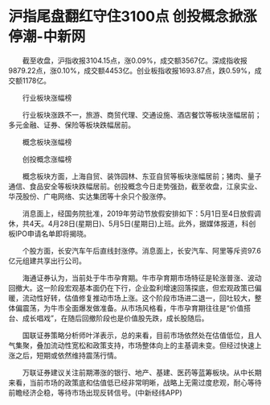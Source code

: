 # 沪指尾盘翻红守住3100点 创投概念掀涨停潮-中新网

　　截至收盘，沪指收报3104.15点，涨0.09%，成交额3567亿。深成指收报9879.22点，涨0.10%，成交额4453亿。创业板指收报1693.87点，跌0.59%，成交额1178亿。


　　行业板块涨幅榜

　　行业板块涨跌不一，旅游、商贸代理、交通设施、酒店餐饮等板块涨幅居前；多元金融、证券、保险等板块跌幅居前。


　　概念板块涨幅榜


　　创投概念涨幅榜

　　概念板块方面，上海自贸、装饰园林、东亚自贸等板块涨幅居前；猪肉、量子通信、食品安全等板块跌幅居前。创投概念今日走势强劲，截至收盘，江泉实业、华茂股份、广电网络、实达集团等十余只个股涨停。

　　消息面上，经国务院批准，2019年劳动节放假安排如下：5月1日至4日放假调休，共4天。4月28日(星期日)、5月5日(星期日)上班。此外，据媒体报道，科创板IPO申请名单即将揭晓。

　　个股方面，长安汽车午后直线封涨停。消息面上，长安汽车、阿里等斥资97.6亿元组建共享出行公司。

　　海通证券认为，当前处于牛市孕育期。牛市孕育期市场特征是轮涨普涨、波动回撤大。这一阶段宏观基本面仍在下行，企业盈利增速回落探底，但宏观政策已偏暖，流动性好转，估值修复推动市场上涨。这个阶段市场进二退一，回吐较大，整体偏震荡，为牛市全面爆发做准备。从市场风格看，牛市孕育期往往是“价值搭台、成长唱戏”，在随后回撤阶段也是价值股先跌，成长股随后。

　　国联证券策略分析师叶洋表示，总的来看，目前市场依然处在估值低位，且人气集聚，叠加流动性宽松和政策支持，市场整体向上的主基调未变。但经过快速上涨之后，短期或依然维持震荡行情。

　　万联证券建议关注前期滞涨的银行、地产、基建、医药等蓝筹板块。从中长期来看，当前市场的政策底和估值低已经非常明晰，战略上无需过度悲观，耐心等待前瞻经济企稳，等待市场出现反转信号。(中新经纬APP)
